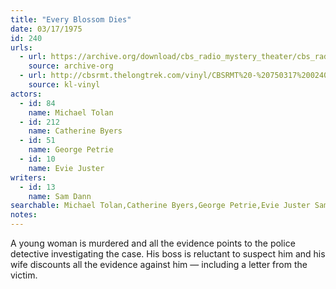 ```yaml
---
title: "Every Blossom Dies"
date: 03/17/1975
id: 240
urls: 
  - url: https://archive.org/download/cbs_radio_mystery_theater/cbs_radio_mystery_theater-0201-0250.zip/cbs_radio_mystery_theater-0201-0250%2Fcbsrmt_0240_every_blossom_dies.mp3
    source: archive-org
  - url: http://cbsrmt.thelongtrek.com/vinyl/CBSRMT%20-%20750317%200240%20Every%20Blossom%20Dies_afrts.mp3
    source: kl-vinyl
actors:  
  - id: 84
    name: Michael Tolan  
  - id: 212
    name: Catherine Byers  
  - id: 51
    name: George Petrie  
  - id: 10
    name: Evie Juster
writers:  
  - id: 13
    name: Sam Dann
searchable: Michael Tolan,Catherine Byers,George Petrie,Evie Juster Sam Dann
notes:  
---
```

A young woman is murdered and all the evidence points to the police detective investigating the case. His boss is reluctant to suspect him and his wife discounts all the evidence against him — including a letter from the victim.